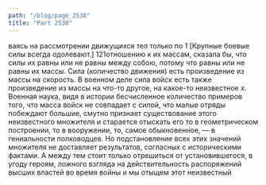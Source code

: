 ```yaml
---
path: "/blog/page_2538"
title: "Part 2538"
---
```


ваясь на рассмотрении движущихся тел только по 1 [Крупные боевые силы всегда одолевают.]
121отношению к их массам, сказала бы, что силы их равны или не равны между собою, потому что равны или не равны их массы.
Сила (количество движения) есть произведение из массы на скорость.
В военном деле сила войск есть также произведение из массы на что-то другое, на какое-то неизвестное х.
Военная наука, видя в истории бесчисленное количество примеров того, что масса войск не совпадает с силой, что малые отряды побеждают большие, смутно признает существование этого неизвестного множителя и старается отыскать его то в геометрическом построении, то в вооружении, то, самое обыкновенное, — в гениальности полководцев. Но подстановление всех этих значений множителя не доставляет результатов, согласных с историческими фактами.
А между тем стоит только отрешиться от установившегося, в угоду героям, ложного взгляда на действительность распоряжений высших властей во время войны и мы отыщем этот неизвестный
